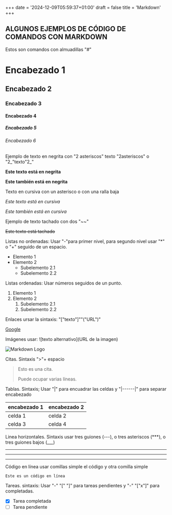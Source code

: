 +++
date = '2024-12-09T05:59:37+01:00'
draft = false
title = 'Markdown'
+++

## ALGUNOS EJEMPLOS DE CÓDIGO DE COMANDOS CON MARKDOWN

Estos son comandos con almuadillas "#"

# Encabezado 1

## Encabezado 2

### Encabezado 3

#### Encabezado 4

##### Encabezado 5

###### Encabezado 6



Ejemplo de texto en negrita con "2 asteriscos" texto "2asteriscos" o "2_"texto"2_"


**Este texto está en negrita**

__Este también está en negrita__

Texto en cursiva con un asterisco o con una ralla baja

*Este texto está en cursiva*

_Este también está en cursiva_

Ejemplo de texto tachado con dos "~~"

~~Este texto está tachado~~


Listas no ordenadas: Usar "-"para primer nivel, para segundo nivel usar "*" o "+" seguido de un espacio.
- Elemento 1
- Elemento 2
  * Subelemento 2.1
  + Subelemento 2.2

Listas ordenadas: Usar números seguidos de un punto.
1. Elemento 1
2. Elemento 2
   1. Subelemento 2.1
   2. Subelemento 2.2


Enlaces ursar la sintaxis: "["texto"]""("URL")"

[Google](https://www.google.com)


Imágenes  usar: ![texto alternativo](URL de la imagen)


![Markdown Logo](https://markdown-here.com/img/icon256.png)





Citas. Sintaxis ">"+ espacio 
> Esto es una cita.
> 
> Puede ocupar varias líneas.

Tablas. Sintaxis;  Usar "|" para encuadrar las celdas y "|------|" para separar encabezado

| encabezado 1 | encabezado 2|
|--------------|-------------|
| celda 1      | celda 2     |
| celda 3       | celda 4    |


Linea horizontales. Sintaxis usar tres guiones (---), o tres asteriscos (***), o tres guiones bajos (___)

---

***

___

Código en línea usar comillas simple el código y otra comilla simple

`Este es un código en línea`

Tareas. sintaxis: Usar "-" "[" "]" para tareas pendientes y "-" "["x"]" para completadas.

- [x] Tarea completada
- [ ] Tarea pendiente
